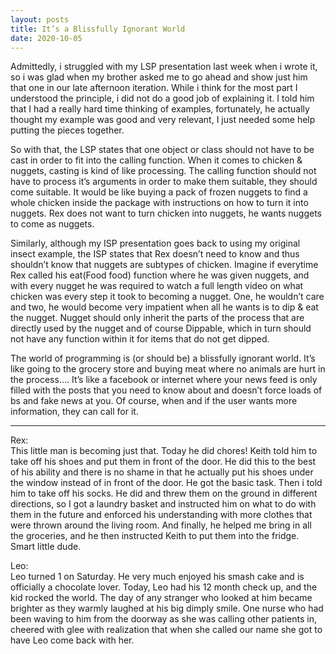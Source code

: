 ```yaml
---
layout: posts
title: It’s a Blissfully Ignorant World
date: 2020-10-05
---
```


Admittedly, i struggled with my LSP presentation last week when i wrote it, so i was glad when my brother asked me to go ahead and show just him that one in our late afternoon iteration.  While i think for the most part I understood the principle, i did not do a good job of explaining it.  I told him that I had a really hard time thinking of examples, fortunately, he actually thought my example was good and very relevant, I just needed some help putting the pieces together.  

So with that, the LSP states that one object or class should not have to be cast in order to fit into the calling function.  When it comes to chicken & nuggets, casting is kind of like processing.  The calling function should not have to process it’s arguments in order to make them suitable, they should come suitable.  It would be like buying a pack of frozen nuggets to find a whole chicken inside the package with instructions on how to turn it into nuggets.  Rex does not want to turn chicken into nuggets, he wants nuggets to come as nuggets.  

Similarly, although my ISP presentation goes back to using my original insect example, the ISP states that Rex doesn’t need to know and thus shouldn’t know that nuggets are subtypes of chicken.  Imagine if everytime Rex called his eat(Food food) function where he was given nuggets, and with every nugget he was required to watch a full length video on what chicken was every step it took to becoming a nugget.  One, he wouldn’t care and two, he would become very impatient when all he wants is to dip & eat the nugget.  Nugget should only inherit the parts of the process that are directly used by the nugget and of course Dippable, which in turn should not have any function within it for items that do not get dipped.  

The world of programming is (or should be) a blissfully ignorant world.  It’s like going to the grocery store and buying meat where no animals are hurt in the process….  It’s like a facebook or internet where your news feed is only filled with the posts that you need to know about and doesn’t force loads of bs and fake news at you.  Of course, when and if the user wants more information, they can call for it.  

***
Rex:  
This little man is becoming just that.  Today he did chores!  Keith told him to take off his shoes and put them in front of the door.  He did this to the best of his ability and there is no shame in that he actually put his shoes under the window instead of in front of the door.  He got the basic task.  Then i told him to take off his socks.  He did and threw them on the ground in different directions, so I got a laundry basket and instructed him on what to do with them in the future and enforced his understanding with more clothes that were thrown around the living room.  And finally, he helped me bring in all the groceries, and he then instructed Keith to put them into the fridge.  Smart little dude.  

Leo:  
Leo turned 1 on Saturday.  He very much enjoyed his smash cake and is officially a chocolate lover.  Today, Leo had his 12 month check up, and the kid rocked the world.  The day of any stranger who looked at him became brighter as they warmly laughed at his big dimply smile.  One nurse who had been waving to him from the doorway as she was calling other patients in, cheered with glee with realization that when she called our name she got to have Leo come back with her.  